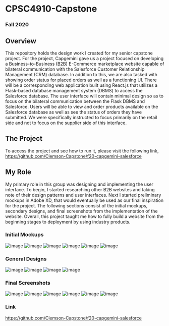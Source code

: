 # CPSC4910-Capstone
### Fall 2020

## Overview
This repository holds the design work I created for my senior capstone project. For the project, Capgemini gave us a project focused on developing a Business-to-Business (B2B) E-Commerce marketplace website capable of bilateral communication with the Salesforce Customer Relationship Management (CRM) database. In addition to this, we are also tasked with showing order status for placed orders as well as a functioning UI. There will be a corresponding web application built using React.js that utilizes a Flask-based database management system (DBMS) to access the Salesforce database. The user interface will contain minimal design so as to focus on the bilateral communication between the Flask DBMS and Salesforce. Users will be able to view and order products available on the Salesforce database as well as see the status of orders they have submitted. We were specifically instructed to focus primarily on the retail side and not to focus on the supplier side of this interface.

## The Project
To access the project and see how to run it, please visit the following link, https://github.com/Clemson-Capstone/f20-capgemini-salesforce

## My Role
My primary role in this group was designing and implementing the user interface. To begin, I started researching other B2B websites and taking note of their design patterns and user interfaces. Next I started preliminary mockups in Adobe XD, that would eventually be used as our final inspiration for the project. The following sections consist of the initial mockups, secondary designs, and final screenshots from the implementation of the website. Overall, this project taught me how to fully build a website from the beginning stages to deployment by using industry products.

### Initial Mockups
![image](https://user-images.githubusercontent.com/45491650/151267979-6774b539-7a6f-437b-96a7-eac2aef62dab.png)
![image](https://user-images.githubusercontent.com/45491650/151267985-aa0a39e4-2033-44da-8540-cd09eab0660c.png)
![image](https://user-images.githubusercontent.com/45491650/151267998-5d8a63f6-d93f-4d61-882d-f9db93d5fb0d.png)
![image](https://user-images.githubusercontent.com/45491650/151268542-d2ac0d96-0bd0-4b78-b9ea-67c712db0a79.png)
![image](https://user-images.githubusercontent.com/45491650/151268563-cec1e3db-af29-4027-9da4-96a1bc866932.png)
![image](https://user-images.githubusercontent.com/45491650/151268567-e42a28b2-3fc1-4464-acd1-0f373145e099.png)

### General Designs
![image](https://user-images.githubusercontent.com/45491650/151269045-dae088ce-4040-493c-b439-599ad1ffe5e1.png)
![image](https://user-images.githubusercontent.com/45491650/151269592-cccf00ba-ed22-4fea-ac12-d5e0b80290d6.png)
![image](https://user-images.githubusercontent.com/45491650/151269602-62020b94-f68a-4233-a38e-f27318d98e78.png)
![image](https://user-images.githubusercontent.com/45491650/151269610-f61a7416-70d8-438b-90ba-bc1e99f7e612.png)

### Final Screenshots
![image](https://user-images.githubusercontent.com/45491650/151270166-17dc233d-d3ed-4fbd-915a-3272443a8aaf.png)
![image](https://user-images.githubusercontent.com/45491650/151270472-9e1f2827-22fb-49e7-a9a8-7444beab07e2.png)
![image](https://user-images.githubusercontent.com/45491650/151270488-ff611111-dda8-4041-9573-fd4b53bcb269.png)
![image](https://user-images.githubusercontent.com/45491650/151270514-883c13bd-b1fa-460b-ae8a-da9926799fb1.png)
![image](https://user-images.githubusercontent.com/45491650/151270529-d0081076-f21d-4250-8efe-91e3d8cebe27.png)
![image](https://user-images.githubusercontent.com/45491650/151270561-b0a9d1fe-5230-4a5e-8850-0893df86e6f3.png)

### Link
https://github.com/Clemson-Capstone/f20-capgemini-salesforce
